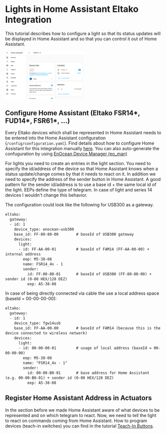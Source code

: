 # Lights in Home Assistant Eltako Integration

This tutorial describes how to configure a light so that its status updates will be displayed in Home Assistant and so that you can control it out of Home Assistant.

<img src="screenshot_HA_fud14.png" width="50%">

## Configure Home Assistant (Eltako FSR14*, FUD14*, FSR61*, ...)

Every Eltako devices which shall be represented in Home Assistant needs to be entered into the Home Assistant configuration (`/config/configuration.yaml`). Find details about how to configure Home Assistant for this integration manually [here](../update_home_assistant_configuration.md). You can also auto-generate the confuguration by using [EnOcean Device Manager (eo_man)](https://github.com/grimmpp/enocean-device-manager)

For lights you need to create an entries in the light section. You need to specify the id/address of the device so that Home Assistant knows when a status update/change comes by that it needs to react on it. In addition we need to specify the address of the sender button in Home Assistant. A good pattern for the sender id/address is to use a base id + the same local id of the light. EEPs define the type of telegram. In case of light and series 14 devices I wouldn't change this behavior.


The configuration could look like the following for USB300 as a gateway.
```
eltako:
  gateway:
  - id: 1
    device_type: enocean-usb300
    base_id: FF-80-80-00        # baseId of USB300 gateway
    devices:
      light:
      - id: FF-AA-00-01         # baseId of FAM14 (FF-AA-00-00) + internal address
        eep: M5-38-08
        name: FSR14_4x - 1
        sender:
          id: FF-80-80-01       # baseId of USB300 (FF-80-80-00) + sender id (0-80 HEX/128 DEZ)
          eep: A5-38-08
```

In case of being directly connected via cable the use a local address space (baseId = 00-00-00-00):
```
eltako:
  gateway:
  - id: 1
    device_type: fgw14usb
    base_id: FF-AA-00-00        # baseId of FAM14 (because this is the device connected to wireless network)
    devices:
      light:
      - id: 00-00-00-01         # usage of local address (baseId = 00-00-00-00)
        eep: M5-38-08
        name: "FSR14_4x - 1"
        sender:
          id: 00-00-B0-01       # base address for Home Assistant (e.g. 00-00-B0-01) + sender id (0-80 HEX/128 DEZ)
          eep: A5-38-08
```


## Register Home Assistant Address in Actuators 

In the section before we made Home Assistant aware of what devices to be represented and on which telegram to react. Now, we need to tell the light to react on commands coming from Home Assistant. 
How to program devices (teach-in switches) you can find in the tutorial [Teach-In Buttons](../teach_in_buttons/readme.md).
